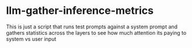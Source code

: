 # llm-gather-inference-metrics
This is just a script that runs test prompts against a system prompt and gathers statistics across the layers to see how much attention its paying to system vs user input
